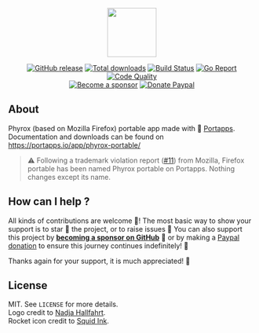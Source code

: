 <p align="center"><a href="https://portapps.io/app/phyrox-portable/" target="_blank"><img width="100" src="https://github.com/portapps/phyrox-portable/blob/master/res/papp.png"></a></p>

<p align="center">
  <a href="https://portapps.io/app/phyrox-portable/#download"><img src="https://img.shields.io/github/release/portapps/phyrox-portable.svg?style=flat-square" alt="GitHub release"></a>
  <a href="https://portapps.io/app/phyrox-portable/#download"><img src="https://img.shields.io/github/downloads/portapps/phyrox-portable/total.svg?style=flat-square" alt="Total downloads"></a>
  <a href="https://travis-ci.com/portapps/phyrox-portable"><img src="https://img.shields.io/travis/com/portapps/phyrox-portable/master.svg?style=flat-square" alt="Build Status"></a>
  <a href="https://goreportcard.com/report/github.com/portapps/phyrox-portable"><img src="https://goreportcard.com/badge/github.com/portapps/phyrox-portable?style=flat-square" alt="Go Report"></a>
  <a href="https://app.codacy.com/gh/portapps/phyrox-portable"><img src="https://img.shields.io/codacy/grade/27d28a8f85c246c2b510f3a23f9cbe0a.svg?style=flat-square" alt="Code Quality"></a>
  <br /><a href="https://github.com/sponsors/crazy-max"><img src="https://img.shields.io/badge/sponsor-crazy--max-181717.svg?logo=github&style=flat-square" alt="Become a sponsor"></a>
  <a href="https://www.paypal.me/crazyws"><img src="https://img.shields.io/badge/donate-paypal-00457c.svg?logo=paypal&style=flat-square" alt="Donate Paypal"></a>
</p>

## About

Phyrox (based on Mozilla Firefox) portable app made with 🚀 [Portapps](https://portapps.io).<br />
Documentation and downloads can be found on https://portapps.io/app/phyrox-portable/

> :warning: Following a trademark violation report ([#11](https://github.com/portapps/phyrox-portable/issues/11)) from Mozilla, Firefox portable has been named Phyrox portable on Portapps. Nothing changes except its name.

## How can I help ?

All kinds of contributions are welcome :raised_hands:! The most basic way to show your support is to star :star2: the project, or to raise issues :speech_balloon: You can also support this project by [**becoming a sponsor on GitHub**](https://github.com/sponsors/crazy-max) :clap: or by making a [Paypal donation](https://www.paypal.me/crazyws) to ensure this journey continues indefinitely! :rocket:

Thanks again for your support, it is much appreciated! :pray:

## License

MIT. See `LICENSE` for more details.<br />
Logo credit to [Nadja Hallfahrt](http://blog.artcore-illustrations.de/).<br />
Rocket icon credit to [Squid Ink](http://thesquid.ink).
